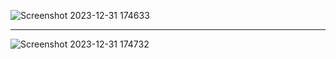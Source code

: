 ![Screenshot 2023-12-31 174633](https://github.com/Amisha0971/Checking-Number-SmallORLarge-Java/assets/136344215/7cdd0621-bd48-41b0-baee-f9b8213da1bb)

---------------------------------------------------------------------------------------------------------------------------------------------------------


![Screenshot 2023-12-31 174732](https://github.com/Amisha0971/Checking-Number-SmallORLarge-Java/assets/136344215/603292b7-3f56-48dd-9e02-151487824aed)
